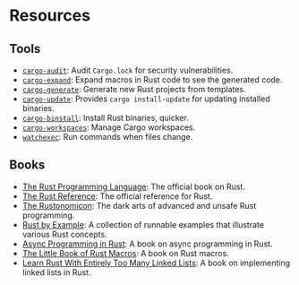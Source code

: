 # Resources

## Tools

- [`cargo-audit`](https://lib.rs/crates/cargo-audit):
  Audit `Cargo.lock` for security vulnerabilities.
- [`cargo-expand`](https://lib.rs/crates/cargo-expand):
  Expand macros in Rust code to see the generated code.
- [`cargo-generate`](https://lib.rs/crates/cargo-generate):
  Generate new Rust projects from templates.
- [`cargo-update`](https://lib.rs/crates/cargo-update):
  Provides `cargo install-update` for updating installed binaries.
- [`cargo-binstall`](https://lib.rs/crates/cargo-binstall):
  Install Rust binaries, quicker.
- [`cargo-workspaces`](https://lib.rs/crates/cargo-workspaces):
  Manage Cargo workspaces.
- [`watchexec`](https://lib.rs/crates/watchexec-cli):
  Run commands when files change.

## Books

- [The Rust Programming Language](https://doc.rust-lang.org/book/):
  The official book on Rust.
- [The Rust Reference](https://doc.rust-lang.org/reference/):
  The official reference for Rust.
- [The Rustonomicon](https://doc.rust-lang.org/nomicon/):
  The dark arts of advanced and unsafe Rust programming.
- [Rust by Example](https://doc.rust-lang.org/rust-by-example/):
  A collection of runnable examples that illustrate various Rust concepts.
- [Async Programming in Rust](https://rust-lang.github.io/async-book/):
  A book on async programming in Rust.
- [The Little Book of Rust Macros](https://veykril.github.io/tlborm/):
  A book on Rust macros.
- [Learn Rust With Entirely Too Many Linked Lists](https://rust-unofficial.github.io/too-many-lists/):
  A book on implementing linked lists in Rust.
